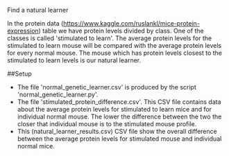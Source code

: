 Find a natural learner

In the protein data (https://www.kaggle.com/ruslankl/mice-protein-expression) table we  have protein levels divided by class.
One of the classes is called 'stimulated to learn'. The average protein levels for the stimulated to learn mouse will be compared
with the average protein levels for every normal mouse. The mouse which has protein levels closest to the stimulated to learn
levels is our natural learner.


##Setup

* The file 'normal_genetic_learner.csv' is produced by the script 'normal_genetic_learner.py'.
* The file 'stimulated_protein_difference.csv'. This CSV file contains data about the average protein levels for stimulated to
learn mice and for individual normal mouse. The lower the difference between the two the closer that individual mouse is to the
stimulated mouse profile.
* This (natural_learner_results.csv) CSV file show the overall difference between the average protein levels for stimulated mouse and individual normal mice.
